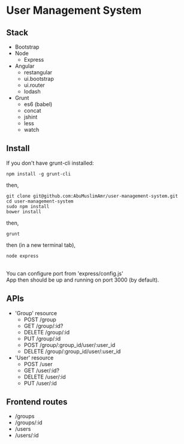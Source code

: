# User Management System

## Stack
- Bootstrap
- Node
  - Express
- Angular
  - restangular
  - ui.bootstrap
  - ui.router
  - lodash
- Grunt
  - es6 (babel)
  - concat
  - jshint
  - less
  - watch

## Install
If you don't have grunt-cli installed:<br>
```
npm install -g grunt-cli
```

then,

```
git clone git@github.com:AbuMuslimAmr/user-management-system.git
cd user-management-system
sudo npm install
bower install
```
then,
```
grunt
```
then (in a new terminal tab), 
```
node express
```
<br>
You can configure port from 'express/config.js' <br>
App then should be up and running on port 3000 (by default).

## APIs
- 'Group' resource
  - POST /group
  - GET /group/:id?
  - DELETE /group/:id
  - PUT /group/:id
  - POST /group/:group_id/user/:user_id
  - DELETE /group/:group_id/user/:user_id
- 'User' resource
  - POST /user
  - GET /user/:id?
  - DELETE /user/:id
  - PUT /user/:id

## Frontend routes
- /groups
- /groups/:id
- /users
- /users/:id
